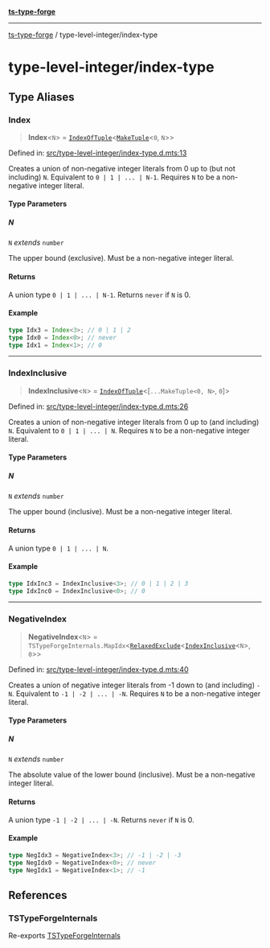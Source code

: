 [**ts-type-forge**](../README.md)

***

[ts-type-forge](../README.md) / type-level-integer/index-type

# type-level-integer/index-type

## Type Aliases

### Index

> **Index**\<`N`\> = [`IndexOfTuple`](../tuple-and-list/index-of-tuple.md#indexoftuple)\<[`MakeTuple`](../tuple-and-list/make-tuple.md#maketuple)\<`0`, `N`\>\>

Defined in: [src/type-level-integer/index-type.d.mts:13](https://github.com/noshiro-pf/ts-type-forge/blob/main/src/type-level-integer/index-type.d.mts#L13)

Creates a union of non-negative integer literals from 0 up to (but not including) `N`.
Equivalent to `0 | 1 | ... | N-1`.
Requires `N` to be a non-negative integer literal.

#### Type Parameters

##### N

`N` *extends* `number`

The upper bound (exclusive). Must be a non-negative integer literal.

#### Returns

A union type `0 | 1 | ... | N-1`. Returns `never` if `N` is 0.

#### Example

```ts
type Idx3 = Index<3>; // 0 | 1 | 2
type Idx0 = Index<0>; // never
type Idx1 = Index<1>; // 0
```

***

### IndexInclusive

> **IndexInclusive**\<`N`\> = [`IndexOfTuple`](../tuple-and-list/index-of-tuple.md#indexoftuple)\<\[`...MakeTuple<0, N>`, `0`\]\>

Defined in: [src/type-level-integer/index-type.d.mts:26](https://github.com/noshiro-pf/ts-type-forge/blob/main/src/type-level-integer/index-type.d.mts#L26)

Creates a union of non-negative integer literals from 0 up to (and including) `N`.
Equivalent to `0 | 1 | ... | N`.
Requires `N` to be a non-negative integer literal.

#### Type Parameters

##### N

`N` *extends* `number`

The upper bound (inclusive). Must be a non-negative integer literal.

#### Returns

A union type `0 | 1 | ... | N`.

#### Example

```ts
type IdxInc3 = IndexInclusive<3>; // 0 | 1 | 2 | 3
type IdxInc0 = IndexInclusive<0>; // 0
```

***

### NegativeIndex

> **NegativeIndex**\<`N`\> = `TSTypeForgeInternals.MapIdx`\<[`RelaxedExclude`](../record/std.md#relaxedexclude)\<[`IndexInclusive`](#indexinclusive)\<`N`\>, `0`\>\>

Defined in: [src/type-level-integer/index-type.d.mts:40](https://github.com/noshiro-pf/ts-type-forge/blob/main/src/type-level-integer/index-type.d.mts#L40)

Creates a union of negative integer literals from -1 down to (and including) `-N`.
Equivalent to `-1 | -2 | ... | -N`.
Requires `N` to be a non-negative integer literal.

#### Type Parameters

##### N

`N` *extends* `number`

The absolute value of the lower bound (inclusive). Must be a non-negative integer literal.

#### Returns

A union type `-1 | -2 | ... | -N`. Returns `never` if `N` is 0.

#### Example

```ts
type NegIdx3 = NegativeIndex<3>; // -1 | -2 | -3
type NegIdx0 = NegativeIndex<0>; // never
type NegIdx1 = NegativeIndex<1>; // -1
```

## References

### TSTypeForgeInternals

Re-exports [TSTypeForgeInternals](../branded-types/brand/namespaces/TSTypeForgeInternals/README.md)
